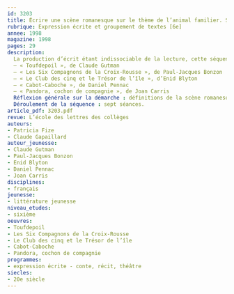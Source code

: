 ```yaml
---
id: 3203
title: Écrire une scène romanesque sur le thème de l’animal familier. Séquence
rubrique: Expression écrite et groupement de textes [6e]
annee: 1998
magazine: 1998
pages: 29
description: 
  La production d’écrit étant indissociable de la lecture, cette séquence s’appuie sur l’étude d’un groupement de textes d’auteurs de littérature jeunesse
  – « Toufdepoil », de Claude Gutman
  – « Les Six Compagnons de la Croix-Rousse », de Paul-Jacques Bonzon
  – « Le Club des cinq et le Trésor de l’île », d’Enid Blyton
  – « Cabot-Caboche », de Daniel Pennac 
  – « Pandora, cochon de compagnie », de Joan Carris
  Réflexion générale sur la démarche : définitions de la scène romanesque ; démarche pédagogique
  Déroulement de la séquence : sept séances.
article_pdf: 3203.pdf
revue: L’école des lettres des collèges
auteurs:
- Patricia Fize
- Claude Gapaillard
auteur_jeunesse:
- Claude Gutman
- Paul-Jacques Bonzon
- Enid Blyton
- Daniel Pennac
- Joan Carris
disciplines:
- français
jeunesse:
- littérature jeunesse
niveau_etudes:
- sixième
oeuvres:
- Toufdepoil
- Les Six Compagnons de la Croix-Rousse
- Le Club des cinq et le Trésor de l’île
- Cabot-Caboche
- Pandora, cochon de compagnie
programmes:
- expression écrite - conte, récit, théâtre
siecles:
- 20e siècle
---
```

